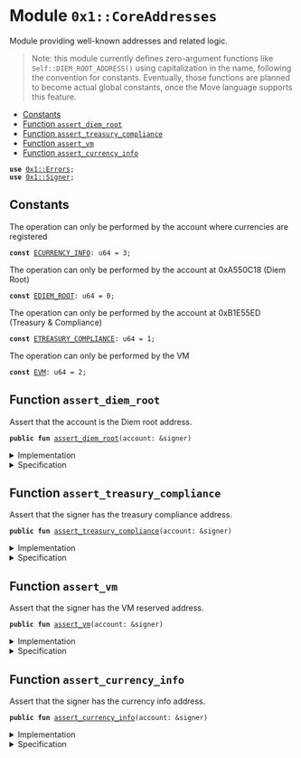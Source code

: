 
<a name="0x1_CoreAddresses"></a>

# Module `0x1::CoreAddresses`

Module providing well-known addresses and related logic.

> Note: this module currently defines zero-argument functions like <code>Self::DIEM_ROOT_ADDRESS()</code> using capitalization
> in the name, following the convention for constants. Eventually, those functions are planned to become actual
> global constants, once the Move language supports this feature.


-  [Constants](#@Constants_0)
-  [Function `assert_diem_root`](#0x1_CoreAddresses_assert_diem_root)
-  [Function `assert_treasury_compliance`](#0x1_CoreAddresses_assert_treasury_compliance)
-  [Function `assert_vm`](#0x1_CoreAddresses_assert_vm)
-  [Function `assert_currency_info`](#0x1_CoreAddresses_assert_currency_info)


<pre><code><b>use</b> <a href="../../../../../../../DPN/releases/artifacts/current/build/MoveStdlib/docs/Errors.md#0x1_Errors">0x1::Errors</a>;
<b>use</b> <a href="../../../../../../../DPN/releases/artifacts/current/build/MoveStdlib/docs/Signer.md#0x1_Signer">0x1::Signer</a>;
</code></pre>



<a name="@Constants_0"></a>

## Constants


<a name="0x1_CoreAddresses_ECURRENCY_INFO"></a>

The operation can only be performed by the account where currencies are registered


<pre><code><b>const</b> <a href="CoreAddresses.md#0x1_CoreAddresses_ECURRENCY_INFO">ECURRENCY_INFO</a>: u64 = 3;
</code></pre>



<a name="0x1_CoreAddresses_EDIEM_ROOT"></a>

The operation can only be performed by the account at 0xA550C18 (Diem Root)


<pre><code><b>const</b> <a href="CoreAddresses.md#0x1_CoreAddresses_EDIEM_ROOT">EDIEM_ROOT</a>: u64 = 0;
</code></pre>



<a name="0x1_CoreAddresses_ETREASURY_COMPLIANCE"></a>

The operation can only be performed by the account at 0xB1E55ED (Treasury & Compliance)


<pre><code><b>const</b> <a href="CoreAddresses.md#0x1_CoreAddresses_ETREASURY_COMPLIANCE">ETREASURY_COMPLIANCE</a>: u64 = 1;
</code></pre>



<a name="0x1_CoreAddresses_EVM"></a>

The operation can only be performed by the VM


<pre><code><b>const</b> <a href="CoreAddresses.md#0x1_CoreAddresses_EVM">EVM</a>: u64 = 2;
</code></pre>



<a name="0x1_CoreAddresses_assert_diem_root"></a>

## Function `assert_diem_root`

Assert that the account is the Diem root address.


<pre><code><b>public</b> <b>fun</b> <a href="CoreAddresses.md#0x1_CoreAddresses_assert_diem_root">assert_diem_root</a>(account: &signer)
</code></pre>



<details>
<summary>Implementation</summary>


<pre><code><b>public</b> <b>fun</b> <a href="CoreAddresses.md#0x1_CoreAddresses_assert_diem_root">assert_diem_root</a>(account: &signer) {
    <b>assert</b>(<a href="../../../../../../../DPN/releases/artifacts/current/build/MoveStdlib/docs/Signer.md#0x1_Signer_address_of">Signer::address_of</a>(account) == @DiemRoot, <a href="../../../../../../../DPN/releases/artifacts/current/build/MoveStdlib/docs/Errors.md#0x1_Errors_requires_address">Errors::requires_address</a>(<a href="CoreAddresses.md#0x1_CoreAddresses_EDIEM_ROOT">EDIEM_ROOT</a>))
}
</code></pre>



</details>

<details>
<summary>Specification</summary>



<pre><code><b>pragma</b> opaque;
<b>include</b> <a href="CoreAddresses.md#0x1_CoreAddresses_AbortsIfNotDiemRoot">AbortsIfNotDiemRoot</a>;
</code></pre>


Specifies that a function aborts if the account does not have the Diem root address.


<a name="0x1_CoreAddresses_AbortsIfNotDiemRoot"></a>


<pre><code><b>schema</b> <a href="CoreAddresses.md#0x1_CoreAddresses_AbortsIfNotDiemRoot">AbortsIfNotDiemRoot</a> {
    account: signer;
    <b>aborts_if</b> <a href="../../../../../../../DPN/releases/artifacts/current/build/MoveStdlib/docs/Signer.md#0x1_Signer_address_of">Signer::address_of</a>(account) != @DiemRoot <b>with</b> Errors::REQUIRES_ADDRESS;
}
</code></pre>



</details>

<a name="0x1_CoreAddresses_assert_treasury_compliance"></a>

## Function `assert_treasury_compliance`

Assert that the signer has the treasury compliance address.


<pre><code><b>public</b> <b>fun</b> <a href="CoreAddresses.md#0x1_CoreAddresses_assert_treasury_compliance">assert_treasury_compliance</a>(account: &signer)
</code></pre>



<details>
<summary>Implementation</summary>


<pre><code><b>public</b> <b>fun</b> <a href="CoreAddresses.md#0x1_CoreAddresses_assert_treasury_compliance">assert_treasury_compliance</a>(account: &signer) {
    <b>assert</b>(
        <a href="../../../../../../../DPN/releases/artifacts/current/build/MoveStdlib/docs/Signer.md#0x1_Signer_address_of">Signer::address_of</a>(account) == @TreasuryCompliance,
        <a href="../../../../../../../DPN/releases/artifacts/current/build/MoveStdlib/docs/Errors.md#0x1_Errors_requires_address">Errors::requires_address</a>(<a href="CoreAddresses.md#0x1_CoreAddresses_ETREASURY_COMPLIANCE">ETREASURY_COMPLIANCE</a>)
    )
}
</code></pre>



</details>

<details>
<summary>Specification</summary>



<pre><code><b>pragma</b> opaque;
<b>include</b> <a href="CoreAddresses.md#0x1_CoreAddresses_AbortsIfNotTreasuryCompliance">AbortsIfNotTreasuryCompliance</a>;
</code></pre>


Specifies that a function aborts if the account does not have the treasury compliance address.


<a name="0x1_CoreAddresses_AbortsIfNotTreasuryCompliance"></a>


<pre><code><b>schema</b> <a href="CoreAddresses.md#0x1_CoreAddresses_AbortsIfNotTreasuryCompliance">AbortsIfNotTreasuryCompliance</a> {
    account: signer;
    <b>aborts_if</b> <a href="../../../../../../../DPN/releases/artifacts/current/build/MoveStdlib/docs/Signer.md#0x1_Signer_address_of">Signer::address_of</a>(account) != @TreasuryCompliance
        <b>with</b> Errors::REQUIRES_ADDRESS;
}
</code></pre>



</details>

<a name="0x1_CoreAddresses_assert_vm"></a>

## Function `assert_vm`

Assert that the signer has the VM reserved address.


<pre><code><b>public</b> <b>fun</b> <a href="CoreAddresses.md#0x1_CoreAddresses_assert_vm">assert_vm</a>(account: &signer)
</code></pre>



<details>
<summary>Implementation</summary>


<pre><code><b>public</b> <b>fun</b> <a href="CoreAddresses.md#0x1_CoreAddresses_assert_vm">assert_vm</a>(account: &signer) {
    <b>assert</b>(<a href="../../../../../../../DPN/releases/artifacts/current/build/MoveStdlib/docs/Signer.md#0x1_Signer_address_of">Signer::address_of</a>(account) == @VMReserved, <a href="../../../../../../../DPN/releases/artifacts/current/build/MoveStdlib/docs/Errors.md#0x1_Errors_requires_address">Errors::requires_address</a>(<a href="CoreAddresses.md#0x1_CoreAddresses_EVM">EVM</a>))
}
</code></pre>



</details>

<details>
<summary>Specification</summary>



<pre><code><b>pragma</b> opaque;
<b>include</b> <a href="CoreAddresses.md#0x1_CoreAddresses_AbortsIfNotVM">AbortsIfNotVM</a>;
</code></pre>


Specifies that a function aborts if the account does not have the VM reserved address.


<a name="0x1_CoreAddresses_AbortsIfNotVM"></a>


<pre><code><b>schema</b> <a href="CoreAddresses.md#0x1_CoreAddresses_AbortsIfNotVM">AbortsIfNotVM</a> {
    account: signer;
    <b>aborts_if</b> <a href="../../../../../../../DPN/releases/artifacts/current/build/MoveStdlib/docs/Signer.md#0x1_Signer_address_of">Signer::address_of</a>(account) != @VMReserved <b>with</b> Errors::REQUIRES_ADDRESS;
}
</code></pre>



</details>

<a name="0x1_CoreAddresses_assert_currency_info"></a>

## Function `assert_currency_info`

Assert that the signer has the currency info address.


<pre><code><b>public</b> <b>fun</b> <a href="CoreAddresses.md#0x1_CoreAddresses_assert_currency_info">assert_currency_info</a>(account: &signer)
</code></pre>



<details>
<summary>Implementation</summary>


<pre><code><b>public</b> <b>fun</b> <a href="CoreAddresses.md#0x1_CoreAddresses_assert_currency_info">assert_currency_info</a>(account: &signer) {
    <b>assert</b>(<a href="../../../../../../../DPN/releases/artifacts/current/build/MoveStdlib/docs/Signer.md#0x1_Signer_address_of">Signer::address_of</a>(account) == @CurrencyInfo, <a href="../../../../../../../DPN/releases/artifacts/current/build/MoveStdlib/docs/Errors.md#0x1_Errors_requires_address">Errors::requires_address</a>(<a href="CoreAddresses.md#0x1_CoreAddresses_ECURRENCY_INFO">ECURRENCY_INFO</a>))
}
</code></pre>



</details>

<details>
<summary>Specification</summary>



<pre><code><b>pragma</b> opaque;
<b>include</b> <a href="CoreAddresses.md#0x1_CoreAddresses_AbortsIfNotCurrencyInfo">AbortsIfNotCurrencyInfo</a>;
</code></pre>


Specifies that a function aborts if the account has not the currency info address.


<a name="0x1_CoreAddresses_AbortsIfNotCurrencyInfo"></a>


<pre><code><b>schema</b> <a href="CoreAddresses.md#0x1_CoreAddresses_AbortsIfNotCurrencyInfo">AbortsIfNotCurrencyInfo</a> {
    account: signer;
    <b>aborts_if</b> <a href="../../../../../../../DPN/releases/artifacts/current/build/MoveStdlib/docs/Signer.md#0x1_Signer_address_of">Signer::address_of</a>(account) != @CurrencyInfo <b>with</b> Errors::REQUIRES_ADDRESS;
}
</code></pre>



</details>


[//]: # ("File containing references which can be used from documentation")
[ACCESS_CONTROL]: https://github.com/diem/dip/blob/main/dips/dip-2.md
[ROLE]: https://github.com/diem/dip/blob/main/dips/dip-2.md#roles
[PERMISSION]: https://github.com/diem/dip/blob/main/dips/dip-2.md#permissions
